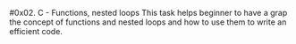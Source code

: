 #0x02. C - Functions, nested loops
This task helps beginner to have a grap the concept of functions and nested loops and how to use
them to write an efficient code.
